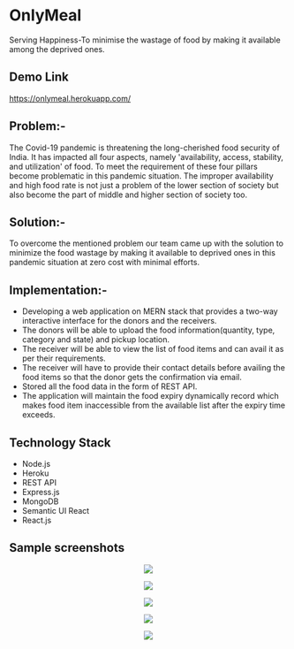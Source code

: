 # OnlyMeal
Serving Happiness-To minimise the wastage of food by making it available among the deprived ones.

<h2> Demo Link </h2>

https://onlymeal.herokuapp.com/

<h2>Problem:-</h2>
<p>The Covid-19 pandemic is threatening the long-cherished food security of India. It has impacted all four aspects, namely 'availability, access, stability, and utilization' of food. To meet the requirement of these four pillars become problematic in this pandemic situation. The improper availability and high food rate is not just a problem of the lower section of society but also become the part of middle and higher section of society too.</p>

<h2>Solution:-</h2>
<p>To overcome the mentioned problem our team came up with the solution to minimize the food wastage by making it available to deprived ones in this pandemic situation at zero cost with minimal efforts.</p>

<h2>Implementation:-</h2>
<ul>
<li>Developing a web application on MERN stack that provides a two-way interactive interface for the donors and the receivers.</li>
<li>The donors will be able to upload the food information(quantity, type, category and state) and pickup location.
<li>The receiver will be able to view the list of food items and can avail it as per their requirements.
<li>The receiver will have to provide their contact details before availing the food items so that the donor gets the confirmation via email.
<li>Stored all the food data in the form of REST API.
<li>The application will maintain the food expiry dynamically record which makes food item inaccessible from the available list after the expiry time exceeds.
</ul>  

<h2>Technology Stack</h2>
<ul>
<li>Node.js
<li>Heroku
<li>REST API
<li>Express.js
<li>MongoDB
<li>Semantic UI React
<li>React.js
</ul>

<h2>Sample screenshots</h2>
<p align="center">
  <img src="https://github.com/Samridhi-98/OnlyMeal/blob/master/screenshots/registerFinal.PNG">
</p>
<p align="center">
  <img src="https://github.com/Samridhi-98/OnlyMeal/blob/master/screenshots/loginFinal.PNG">
</p>
<p align="center">
  <img src="https://github.com/Samridhi-98/OnlyMeal/blob/master/screenshots/dashboardFinal.PNG">
</p>
<p align="center">
  <img src="https://github.com/Samridhi-98/OnlyMeal/blob/master/screenshots/profileFinal.PNG">
</p>
<p align="center">
  <img src="https://github.com/Samridhi-98/OnlyMeal/blob/master/screenshots/requestFinal.PNG">
</p>
